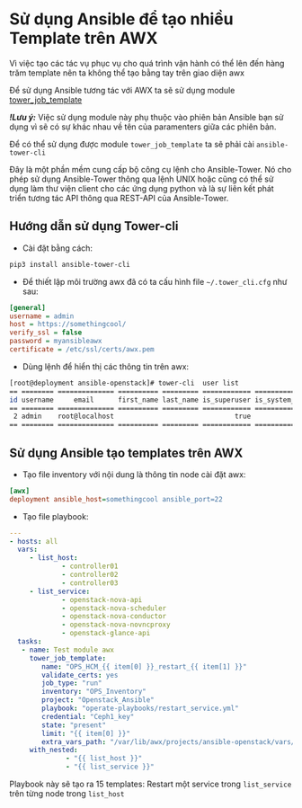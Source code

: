 # Sử dụng Ansible để tạo nhiều Template trên AWX

Vì việc tạo các tác vụ phục vụ cho quá trình vận hành có thể lên đến hàng trăm template nên ta không thể tạo bằng tay trên giao diện awx 

Để sử dụng Ansible tương tác với AWX ta sẽ sử dụng module [tower_job_template](https://docs.ansible.com/ansible/2.9/modules/tower_job_template_module.html)

***!Lưu ý:*** Việc sử dụng module này phụ thuộc vào phiên bản Ansible bạn sử dụng vì sẽ có sự khác nhau về tên của paramenters giữa các phiên bản.

Để có thể sử dụng được module `tower_job_template` ta sẽ phải cài `ansible-tower-cli`

Đây là một phần mềm cung cấp bộ công cụ lệnh cho Ansible-Tower. Nó cho phép sử dụng Ansible-Tower thông qua lệnh UNIX hoặc cũng có thể sử dụng làm thư viện client cho các ứng dụng python và là sự liên kết phát triển tương tác API thông qua REST-API của Ansible-Tower.

## Hướng dẫn sử dụng Tower-cli

- Cài đặt bằng cách:

```sh
pip3 install ansible-tower-cli
```
- Để thiết lập môi trường awx đã có ta cấu hình file `~/.tower_cli.cfg` như sau:
```ini
[general]
username = admin
host = https://somethingcool/
verify_ssl = false
password = myansibleawx
certificate = /etc/ssl/certs/awx.pem
```
- Dùng lệnh để hiển thị các thông tin trên awx:
```sh
[root@deployment ansible-openstack]# tower-cli  user list
== ======== ============== ========== ========= ============ =================
id username     email      first_name last_name is_superuser is_system_auditor
== ======== ============== ========== ========= ============ =================
 2 admin    root@localhost                              true             false
== ======== ============== ========== ========= ============ =================
```

## Sử dụng Ansible tạo templates trên AWX

- Tạo file inventory với nội dung là thông tin node cài đặt awx:
```ini
[awx]
deployment ansible_host=somethingcool ansible_port=22
```

- Tạo file playbook:
```yaml
---
- hosts: all
  vars:
     - list_host:
             - controller01
             - controller02
             - controller03
     - list_service:
             - openstack-nova-api
             - openstack-nova-scheduler
             - openstack-nova-conductor
             - openstack-nova-novncproxy
             - openstack-glance-api
  tasks:
   - name: Test module awx
     tower_job_template:
        name: "OPS_HCM_{{ item[0] }}_restart_{{ item[1] }}"
        validate_certs: yes
        job_type: "run"
        inventory: "OPS_Inventory"
        project: "Openstack_Ansible"
        playbook: "operate-playbooks/restart_service.yml"
        credential: "Ceph1_key"
        state: "present"
        limit: "{{ item[0] }}"
        extra_vars_path: "/var/lib/awx/projects/ansible-openstack/vars/custom_{{ item[1] }}_extra_vars_customise_other_site.yml"
     with_nested:
              - "{{ list_host }}"
              - "{{ list_service }}"
```
Playbook này sẽ tạo ra 15 templates: Restart một service trong `list_service` trên từng node trong `list_host`


